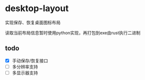 # desktop-layout
实现保存、恢复桌面图标布局

读取当前布局信息暂时使用python实现，再打包到exe由rust执行二进制


## todo
- [x] 手动保存/恢复接口
- [ ] 多分辨率支持
- [ ] 多显示器支持